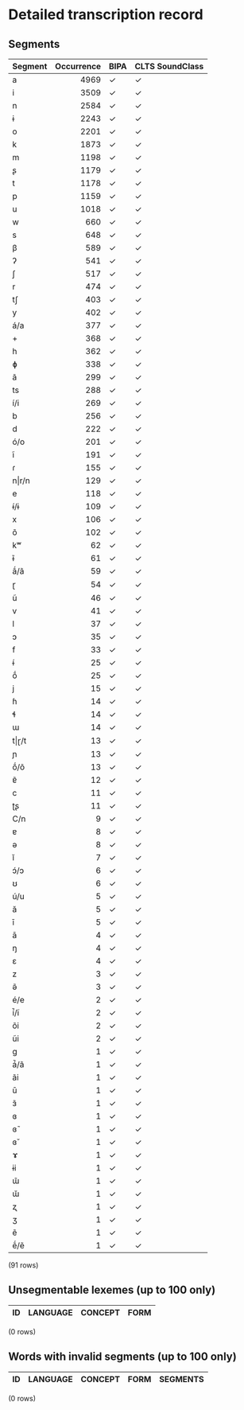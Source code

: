 
# Detailed transcription record

## Segments

| Segment | Occurrence | BIPA | CLTS SoundClass |
|:-----------|-------------:|:-------|:------------------|
| a | 4969 | ✓ | ✓ |
| i | 3509 | ✓ | ✓ |
| n | 2584 | ✓ | ✓ |
| ɨ | 2243 | ✓ | ✓ |
| o | 2201 | ✓ | ✓ |
| k | 1873 | ✓ | ✓ |
| m | 1198 | ✓ | ✓ |
| ʂ | 1179 | ✓ | ✓ |
| t | 1178 | ✓ | ✓ |
| p | 1159 | ✓ | ✓ |
| u | 1018 | ✓ | ✓ |
| w | 660 | ✓ | ✓ |
| s | 648 | ✓ | ✓ |
| β | 589 | ✓ | ✓ |
| ʔ | 541 | ✓ | ✓ |
| ʃ | 517 | ✓ | ✓ |
| r | 474 | ✓ | ✓ |
| tʃ | 403 | ✓ | ✓ |
| y | 402 | ✓ | ✓ |
| á/a | 377 | ✓ | ✓ |
| + | 368 | ✓ | ✓ |
| h | 362 | ✓ | ✓ |
| ɸ | 338 | ✓ | ✓ |
| ã | 299 | ✓ | ✓ |
| ts | 288 | ✓ | ✓ |
| í/i | 269 | ✓ | ✓ |
| b | 256 | ✓ | ✓ |
| d | 222 | ✓ | ✓ |
| ó/o | 201 | ✓ | ✓ |
| ĩ | 191 | ✓ | ✓ |
| ɾ | 155 | ✓ | ✓ |
| n&#124;r/n | 129 | ✓ | ✓ |
| e | 118 | ✓ | ✓ |
| ɨ́/ɨ | 109 | ✓ | ✓ |
| x | 106 | ✓ | ✓ |
| õ | 102 | ✓ | ✓ |
| kʷ | 62 | ✓ | ✓ |
| ɨ̃ | 61 | ✓ | ✓ |
| ã́/ã | 59 | ✓ | ✓ |
| ɽ | 54 | ✓ | ✓ |
| ũ | 46 | ✓ | ✓ |
| v | 41 | ✓ | ✓ |
| l | 37 | ✓ | ✓ |
| ɔ | 35 | ✓ | ✓ |
| f | 33 | ✓ | ✓ |
| ɨ́ | 25 | ✓ | ✓ |
| ṍ | 25 | ✓ | ✓ |
| j | 15 | ✓ | ✓ |
| ɦ | 14 | ✓ | ✓ |
| ɬ | 14 | ✓ | ✓ |
| ɯ | 14 | ✓ | ✓ |
| t&#124;ɽ/t | 13 | ✓ | ✓ |
| ɲ | 13 | ✓ | ✓ |
| ṍ/õ | 13 | ✓ | ✓ |
| ɐ̃ | 12 | ✓ | ✓ |
| c | 11 | ✓ | ✓ |
| ʈʂ | 11 | ✓ | ✓ |
| C/n | 9 | ✓ | ✓ |
| ɐ | 8 | ✓ | ✓ |
| ə | 8 | ✓ | ✓ |
| ĭ | 7 | ✓ | ✓ |
| ɔ́/ɔ | 6 | ✓ | ✓ |
| ʊ | 6 | ✓ | ✓ |
| ú/u | 5 | ✓ | ✓ |
| ă | 5 | ✓ | ✓ |
| ī | 5 | ✓ | ✓ |
| ā | 4 | ✓ | ✓ |
| ŋ | 4 | ✓ | ✓ |
| ɛ | 4 | ✓ | ✓ |
| z | 3 | ✓ | ✓ |
| ə̃ | 3 | ✓ | ✓ |
| é/e | 2 | ✓ | ✓ |
| í̃/ĩ | 2 | ✓ | ✓ |
| õi | 2 | ✓ | ✓ |
| ũi | 2 | ✓ | ✓ |
| g | 1 | ✓ | ✓ |
| á̃/ã | 1 | ✓ | ✓ |
| ãi | 1 | ✓ | ✓ |
| ū | 1 | ✓ | ✓ |
| ɜ̃ | 1 | ✓ | ✓ |
| ɞ | 1 | ✓ | ✓ |
| ɞ̃ | 1 | ✓ | ✓ |
| ɞ̆ | 1 | ✓ | ✓ |
| ɤ | 1 | ✓ | ✓ |
| ɨi | 1 | ✓ | ✓ |
| ɯ̃ | 1 | ✓ | ✓ |
| ɯ̆ | 1 | ✓ | ✓ |
| ʐ | 1 | ✓ | ✓ |
| ʒ | 1 | ✓ | ✓ |
| ẽ | 1 | ✓ | ✓ |
| ẽ́/ẽ | 1 | ✓ | ✓ |

(91 rows)



## Unsegmentable lexemes (up to 100 only)

| ID | LANGUAGE | CONCEPT | FORM |
|------|------------|-----------|--------|

(0 rows)



## Words with invalid segments (up to 100 only)

| ID | LANGUAGE | CONCEPT | FORM | SEGMENTS |
|------|------------|-----------|--------|------------|

(0 rows)


